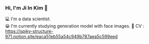 ### Hi, I'm Ji In Kim 👋

💻 I'm a data scientist.  
😀 I'm currently studying generation model with face images.
🐯 CV : https://spiky-structure-971.notion.site/eaca51eb55a54c949b787aea5c599eed
<!--
**ji-in/ji-in** is a ✨ _special_ ✨ repository because its `README.md` (this file) appears on your GitHub profile.

Here are some ideas to get you started:

- 🔭 I’m currently working on ...
- 🌱 I’m currently learning ...
- 👯 I’m looking to collaborate on ...
- 🤔 I’m looking for help with ...
- 💬 Ask me about ...
- 📫 How to reach me: ...
- 😄 Pronouns: ...
- ⚡ Fun fact: ...
-->
